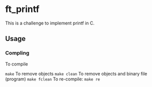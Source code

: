 # ft_printf

This is a challenge to implement printf in C.

## Usage
### Compling
To compile 

`make`
 To remove objects
 `make clean`
 To remove objects and binary file (program)
 `make fclean`
 To re-compile:
 `make re`

